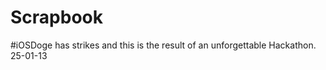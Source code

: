 Scrapbook
=========

#iOSDoge has strikes and this is the result of an unforgettable Hackathon. 25-01-13
